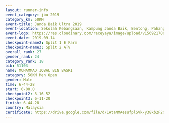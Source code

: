 ```yaml
---
layout: runner-info 
event_category: jbu-2019 
category_km: 50KM 
event-title: Janda Baik Ultra 2019
event-location: Sekolah Kebangsaan, Kampung Janda Baik, Bentong, Pahang, Malaysia 
event-logo: https://res.cloudinary.com/raceyaya/image/upload/v1569217009/logo/janda-baik_vch1pc.jpg 
event-date: 2019-09-14 
checkpoint-name2: Split 1 E Farm 
checkpoint-name3: Split 2 ATV 
overall_rank: 27
gender_rank: 24
category_rank: 18
bib: 51103
name: MUHAMMAD IQBAL BIN BASRI
category: 50KM Men Open
gender: Male
time: 6-44-28
start: 0-00.0
checkpoint2: 3-16-52
checkpoint3: 6-11-20
finish: 6-44-28
country: Malaysia
certificate: https://drive.google.com/file/d/1AtaNMAesufplSVk-y38kb2F2xbmUwDe7/view?usp=sharing
---
```

